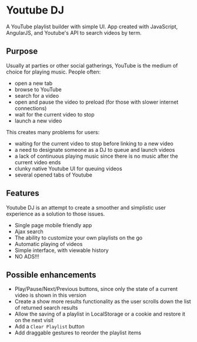 Youtube DJ
========

A YouTube playlist builder with simple UI. App created with JavaScript, AngularJS, and Youtube's API to search videos by term.

## Purpose

Usually at parties or other social gatherings, YouTube is the medium of choice for playing music. 
People often: 

* open a new tab
* browse to YouTube
* search for a video
* open and pause the video to preload (for those with slower internet connections)
* wait for the current video to stop
* launch a new video

This creates many problems for users:

* waiting for the current video to stop before linking to a new video
* a need to designate someone as a DJ to queue and launch videos
* a lack of continuous playing music since there is no music after the current video ends
* clunky native Youtube UI for queuing videos
* several opened tabs of Youtube

## Features

Youtube DJ is an attempt to create a smoother and simplistic user experience as a solution to those issues.

* Single page mobile friendly app
* Ajax search
* The ability to customize your own playlists on the go
* Automatic playing of videos
* Simple interface, with viewable history
* NO ADS!!!

## Possible enhancements

* Play/Pause/Next/Previous buttons, since only the state of a current video is shown in this version
* Create a show more results functionality as the user scrolls down the list of returned search results
* Allow the saving of a playlist in LocalStorage or a cookie and restore it on the next visit
* Add a `Clear Playlist` button
* Add draggable gestures to reorder the playlist items
